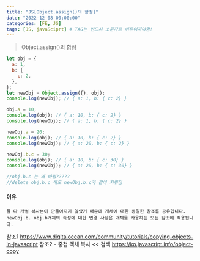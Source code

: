 ```yaml
---
title: "JS[Object.assign()의 함정]"
date: "2022-12-08 00:00:00"
categories: [FE, JS]
tags: [JS, javaSciprt] # TAG는 반드시 소문자로 이루어져야함!
---
```


> Object.assign()의 함정

```javascript
let obj = {
  a: 1,
  b: {
    c: 2,
  },
};
let newObj = Object.assign({}, obj);
console.log(newObj); // { a: 1, b: { c: 2} }

obj.a = 10;
console.log(obj); // { a: 10, b: { c: 2} }
console.log(newObj); // { a: 1, b: { c: 2} }

newObj.a = 20;
console.log(obj); // { a: 10, b: { c: 2} }
console.log(newObj); // { a: 20, b: { c: 2} }

newObj.b.c = 30;
console.log(obj); // { a: 10, b: { c: 30} }
console.log(newObj); // { a: 20, b: { c: 30} }

//obj.b.c 는 왜 바뀜?????
//delete obj.b.c 해도 newObj.b.c가 같이 지워짐
```

#### 이유

`둘 다 개별 복사본이 만들어지지 않았기 때문에 개체에 대한 동일한 참조를 공유합니다.`
`newObj.b. obj.b개체의 속성에 대한 변경 사항은 개체를 사용하는 모든 참조에 적용됩니다.`

참조1
https://www.digitalocean.com/community/tutorials/copying-objects-in-javascript
참조2 - 중첩 객체 복사 << 검색
https://ko.javascript.info/object-copy
